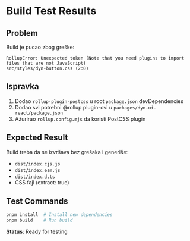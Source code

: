 # Build Test Results

## Problem
Build je pucao zbog greške:
```
RollupError: Unexpected token (Note that you need plugins to import files that are not JavaScript)
src/styles/dyn-button.css (2:0)
```

## Ispravka
1. Dodao `rollup-plugin-postcss` u root `package.json` devDependencies
2. Dodao svi potrebni @rollup plugin-ovi u `packages/dyn-ui-react/package.json`
3. Ažurirao `rollup.config.mjs` da koristi PostCSS plugin

## Expected Result
Build treba da se izvršava bez grešaka i generiše:
- `dist/index.cjs.js`
- `dist/index.esm.js` 
- `dist/index.d.ts`
- CSS fajl (extract: true)

## Test Commands
```bash
pnpm install  # Install new dependencies
pnpm build    # Run build
```

**Status**: Ready for testing
